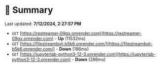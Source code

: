 # 📖 Summary
Last updated: **7/12/2024, 2:27:57 PM**

- `GET` [https://restreamer-09gx.onrender.com](https://restreamer-09gx.onrender.com) - **Up** (11532ms)
- `GET` [https://filestreambot-b5k6.onrender.com/](https://filestreambot-b5k6.onrender.com/) - **Down** (186ms)
- `GET` [https://jupyterlab-python3-12-3.onrender.com](https://jupyterlab-python3-12-3.onrender.com) - **Down** (286ms)
